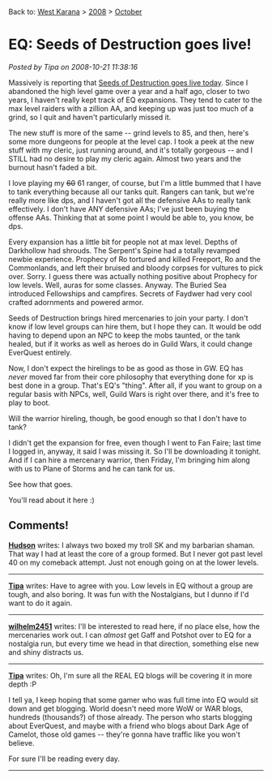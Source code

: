 Back to: [West Karana](/posts/westkarana.md) > [2008](/posts/2008/westkarana.md) > [October](./westkarana.md)
# EQ: Seeds of Destruction goes live!

*Posted by Tipa on 2008-10-21 11:38:16*

Massively is reporting that [Seeds of Destruction goes live today](http://www.massively.com/2008/10/21/everquest-seeds-of-destruction-goes-live/). Since I abandoned the high level game over a year and a half ago, closer to two years, I haven't really kept track of EQ expansions. They tend to cater to the max level raiders with a zillion AA, and keeping up was just too much of a grind, so I quit and haven't particularly missed it.

The new stuff is more of the same -- grind levels to 85, and then, here's some more dungeons for people at the level cap. I took a peek at the new stuff with my cleric, just running around, and it's totally gorgeous -- and I STILL had no desire to play my cleric again. Almost two years and the burnout hasn't faded a bit.

I love playing my ~~60~~ 61 ranger, of course, but I'm a little bummed that I have to tank everything because all our tanks quit. Rangers can tank, but we're really more like dps, and I haven't got all the defensive AAs to really tank effectively. I don't have ANY defensive AAs; I've just been buying the offense AAs. Thinking that at some point I would be able to, you know, be dps.

Every expansion has a little bit for people not at max level. Depths of Darkhollow had shrouds. The Serpent's Spine had a totally revamped newbie experience. Prophecy of Ro tortured and killed Freeport, Ro and the Commonlands, and left their bruised and bloody corpses for vultures to pick over. Sorry. I guess there was actually nothing positive about Prophecy for low levels. Well, auras for some classes. Anyway. The Buried Sea introduced Fellowships and campfires. Secrets of Faydwer had very cool crafted adornments and powered armor.

Seeds of Destruction brings hired mercenaries to join your party. I don't know if low level groups can hire them, but I hope they can. It would be odd having to depend upon an NPC to keep the mobs taunted, or the tank healed, but if it works as well as heroes do in Guild Wars, it could change EverQuest entirely.

Now, I don't expect the hirelings to be as good as those in GW. EQ has *never* moved far from their core philosophy that everything done for xp is best done in a group. That's EQ's "thing". After all, if you want to group on a regular basis with NPCs, well, Guild Wars is right over there, and it's free to play to boot.

Will the warrior hireling, though, be good enough so that I don't have to tank?

I didn't get the expansion for free, even though I went to Fan Faire; last time I logged in, anyway, it said I was missing it. So I'll be downloading it tonight. And if I can hire a mercenary warrior, then Friday, I'm bringing him along with us to Plane of Storms and he can tank for us.

See how that goes.

You'll read about it here :)


## Comments!

**[Hudson](http://hudshideout.blogspot.com)** writes: I always two boxed my troll SK and my barbarian shaman. That way I had at least the core of a group formed. But I never got past level 40 on my comeback attempt. Just not enough going on at the lower levels.

---

**[Tipa](https://chasingdings.com)** writes: Have to agree with you. Low levels in EQ without a group are tough, and also boring. It was fun with the Nostalgians, but I dunno if I'd want to do it again.

---

**[wilhelm2451](http://tagn.wordpress.com/)** writes: I'll be interested to read here, if no place else, how the mercenaries work out. I can *almost* get Gaff and Potshot over to EQ for a nostalgia run, but every time we head in that direction, something else new and shiny distracts us.

---

**[Tipa](https://chasingdings.com)** writes: Oh, I'm sure all the REAL EQ blogs will be covering it in more depth :P

I tell ya, I keep hoping that some gamer who was full time into EQ would sit down and get blogging. World doesn't need more WoW or WAR blogs, hundreds (thousands?) of those already. The person who starts blogging about EverQuest, and maybe with a friend who blogs about Dark Age of Camelot, those old games -- they're gonna have traffic like you won't believe.

For sure I'll be reading every day.

---

